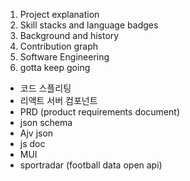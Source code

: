 1. Project explanation
2. Skill stacks and language badges
3. Background and history
4. Contribution graph
5. Software Engineering
6. gotta keep going


- 코드 스플리팅
- 리액트 서버 컴포넌트
- PRD (product requirements document)
- json schema
- Ajv json 
- js doc
- MUI
- sportradar (football data open api) 